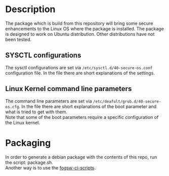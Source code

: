 # Description
The package which is build from this repository will bring some secure enhancements to the Linux OS where the package is installed. The package is designed to work on Ubuntu distribution. Other distributions have not been tested.

## SYSCTL configurations
The sysctl configurations are set via `/etc/sysctl.d/40-secure-os.conf` configuration file.
In the file there are short explanations of the settings.

## Linux Kernel command line parameters
The command line parameters are set via `/etc/deafult/grub.d/40-secure-os.cfg`.
In the file there are short explanations of the boot parameter and what is tried to get with them.<br>
Note that some of the boot parameters require a specific configuration of the Linux kernel.

# Packaging
In order to generate a debian package with the contents of this repo, run the script: package.sh.<br>
Another way is to use the [fogsw-ci-scripts](https://github.com/tiiuae/fogsw-ci-scripts).
